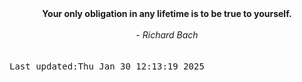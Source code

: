 
<div align="center"><b><span>Your only obligation in any lifetime is to be true to yourself.</span></b><br><br><i> - Richard Bach</i></div>
<br><br><kbd>Last updated:Thu Jan 30 12:13:19 2025</kbd>